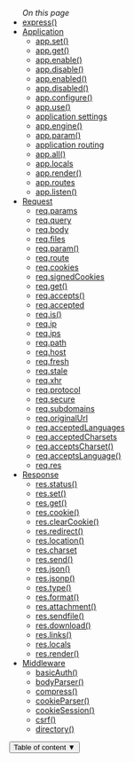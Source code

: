 <ul id="menu">
    <span class="toc-title"><em>On this page</em></span>
    <li><a href="#express">express()</a></li>
    <li id="app-api"> <a href="#application">Application</a>
        <ul id="app-menu">
            <li><a href="#app.set">app.set()</a>
            </li>
            <li><a href="#app.get">app.get()</a>
            </li>
            <li><a href="#app.enable">app.enable()</a>
            </li>
            <li><a href="#app.disable">app.disable()</a>
            </li>
            <li><a href="#app.enabled">app.enabled()</a>
            </li>
            <li><a href="#app.disabled">app.disabled()</a>
            </li>
            <li><a href="#app.configure">app.configure()</a>
            </li>
            <li><a href="#app.use">app.use()</a>
            </li>
            <li><a href="#app-settings">application settings</a>
            </li>
            <li><a href="#app.engine">app.engine()</a>
            </li>
            <li><a href="#app.param">app.param()</a>
            </li>
            <li><a href="#app.VERB">application routing</a>
            </li>
            <li><a href="#app.all">app.all()</a>
            </li>
            <li><a href="#app.locals">app.locals</a>
            </li>
            <li><a href="#app.render">app.render()</a>
            </li>
            <li><a href="#app.routes">app.routes</a>
            </li>
            <li><a href="#app.listen">app.listen()</a>
            </li>
        </ul>
    </li>
    <li id="req-api"> <a href="#request">Request</a>
        <ul id="req-menu">
            <li><a href="#req.params">req.params</a>
            </li>
            <li><a href="#req.query">req.query</a>
            </li>
            <li><a href="#req.body">req.body</a>
            </li>
            <li><a href="#req.files">req.files</a>
            </li>
            <li><a href="#req.param">req.param()</a>
            </li>
            <li><a href="#req.route">req.route</a>
            </li>
            <li><a href="#req.cookies">req.cookies</a>
            </li>
            <li><a href="#req.signedCookies">req.signedCookies</a>
            </li>
            <li><a href="#req.get">req.get()</a>
            </li>
            <li><a href="#req.accepts">req.accepts()</a>
            </li>
            <li><a href="#req.accepted">req.accepted</a>
            </li>
            <li><a href="#req.is">req.is()</a>
            </li>
            <li><a href="#req.ip">req.ip</a>
            </li>
            <li><a href="#req.ips">req.ips</a>
            </li>
            <li><a href="#req.path">req.path</a>
            </li>
            <li><a href="#req.host">req.host</a>
            </li>
            <li><a href="#req.fresh">req.fresh</a>
            </li>
            <li><a href="#req.stale">req.stale</a>
            </li>
            <li><a href="#req.xhr">req.xhr</a>
            </li>
            <li><a href="#req.protocol">req.protocol</a>
            </li>
            <li><a href="#req.secure">req.secure</a>
            </li>
            <li><a href="#req.subdomains">req.subdomains</a>
            </li>
            <li><a href="#req.originalUrl">req.originalUrl</a>
            </li>
            <li><a href="#req.acceptedLanguages">req.acceptedLanguages</a>
            </li>
            <li><a href="#req.acceptedCharsets">req.acceptedCharsets</a>
            </li>
            <li><a href="#req.acceptsCharset">req.acceptsCharset()</a>
            </li>
            <li><a href="#req.acceptsLanguage">req.acceptsLanguage()</a>
            </li>
            <li><a href="#req.res">req.res</a>
            </li>
        </ul>
    </li>
    <li id="res-api"> <a href="#response">Response</a>
        <ul id="res-menu">
            <li><a href="#res.status">res.status()</a>
            </li>
            <li><a href="#res.set">res.set()</a>
            </li>
            <li><a href="#res.get">res.get()</a>
            </li>
            <li><a href="#res.cookie">res.cookie()</a>
            </li>
            <li><a href="#res.clearCookie">res.clearCookie()</a>
            </li>
            <li><a href="#res.redirect">res.redirect()</a>
            </li>
            <li><a href="#res.location">res.location()</a>
            </li>
            <li><a href="#res.charset">res.charset</a>
            </li>
            <li><a href="#res.send">res.send()</a>
            </li>
            <li><a href="#res.json">res.json()</a>
            </li>
            <li><a href="#res.jsonp">res.jsonp()</a>
            </li>
            <li><a href="#res.type">res.type()</a>
            </li>
            <li><a href="#res.format">res.format()</a>
            </li>
            <li><a href="#res.attachment">res.attachment()</a>
            </li>
            <li><a href="#res.sendfile">res.sendfile()</a>
            </li>
            <li><a href="#res.download">res.download()</a>
            </li>
            <li><a href="#res.links">res.links()</a>
            </li>
            <li><a href="#res.locals">res.locals</a>
            </li>
            <li><a href="#res.render">res.render()</a>
            </li>
        </ul>
    </li>
    <li id="middleware-api"><a href="#middleware">Middleware</a>
        <ul id="middleware-menu">
            <li><a href="#basicAuth">basicAuth()</a>
            </li>
            <li><a href="#bodyParser">bodyParser()</a>
            </li>
            <li><a href="#compress">compress()</a>
            </li>
            <li><a href="#cookieParser">cookieParser()</a>
            </li>
            <li><a href="#cookieSession">cookieSession()</a>
            </li>
            <li><a href="#csrf">csrf()</a>
            </li>
            <li><a href="#directory">directory()</a>
            </li>
        </ul>
    </li>
</ul>
<button id="menu-toggle" title="show table of content">Table of content &#x25BC</button>
